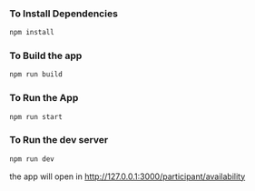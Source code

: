 ### To Install Dependencies

```bash
npm install
```

### To Build the app

```bash
npm run build
```

### To Run the App

```bash
npm run start

```

### To Run the dev server

```bash
npm run dev
```

the app will open in http://127.0.0.1:3000/participant/availability

